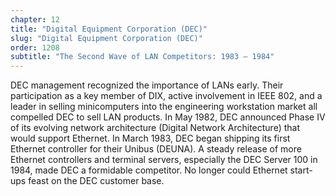 ```yaml
---
chapter: 12
title: "Digital Equipment Corporation (DEC)"
slug: "Digital Equipment Corporation (DEC)"
order: 1208
subtitle: "The Second Wave of LAN Competitors: 1983 – 1984"
---
```


DEC management recognized the importance of LANs early. Their participation as a key member of DIX, active involvement in IEEE 802, and a leader in selling minicomputers into the engineering workstation market all compelled DEC to sell LAN products. In May 1982, DEC announced Phase IV of its evolving network architecture (Digital Network Architecture) that would support Ethernet. In March 1983, DEC began shipping its first Ethernet controller for their Unibus (DEUNA). A steady release of more Ethernet controllers and terminal servers, especially the DEC Server 100 in 1984, made DEC a formidable competitor. No longer could Ethernet start-ups feast on the DEC customer base.
